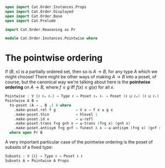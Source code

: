 ```agda
open import Cat.Order.Instances.Props
open import Cat.Order.Displayed
open import Cat.Order.Base
open import Cat.Prelude

import Cat.Order.Reasoning as Pr

module Cat.Order.Instances.Pointwise where
```

# The pointwise ordering

If $(B, \le)$ is a partially ordered set, then so is $A \to B$, for any
type $A$ which we might choose! There might be other ways of making $A
\to B$ into a poset, of course, but the canonical way we're talking
about here is the **pointwise ordering** on $A \to B$, where $f \le g$
iff $f(x) \le g(x)$ for all $x$.

```agda
Pointwise : ∀ {ℓ ℓₐ ℓᵣ} → Type ℓ → Poset ℓₐ ℓᵣ → Poset (ℓ ⊔ ℓₐ) (ℓ ⊔ ℓᵣ)
Pointwise A B =
  to-poset (A → ⌞ B ⌟) λ where
    .make-poset.rel f g         → ∀ x → f x ≤ g x
    .make-poset.thin            → hlevel 1
    .make-poset.id x            → ≤-refl
    .make-poset.trans f<g g<h x → ≤-trans (f<g x) (g<h x)
    .make-poset.antisym f<g g<f → funext λ x → ≤-antisym (f<g x) (g<f x)
  where open Pr B
```

A very important particular case of the pointwise ordering is the poset
of subsets of a fixed type:

```agda
Subsets : ∀ {ℓ} → Type ℓ → Poset ℓ ℓ
Subsets A = Pointwise A Props
```
